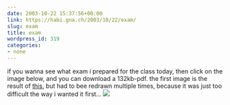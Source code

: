 ```yaml
---
date: 2003-10-22 15:37:56+00:00
link: https://habi.gna.ch/2003/10/22/exam/
slug: exam
title: exam
wordpress_id: 319
categories:
- none
---
```


if you wanna see what exam i prepared for the class today, then click on the image below, and you can download a 132kb-pdf.
the first image is the result of [this](https://habi.gna.ch/blog/archives/000095.html), but had to bee redrawn multiple times, because it was just too difficult the way i wanted it first...
[![](https://habi.gna.ch/blog/images/Probe1D-tm.jpg)](https://habi.gna.ch/blog/images/Probe1D.pdf)
